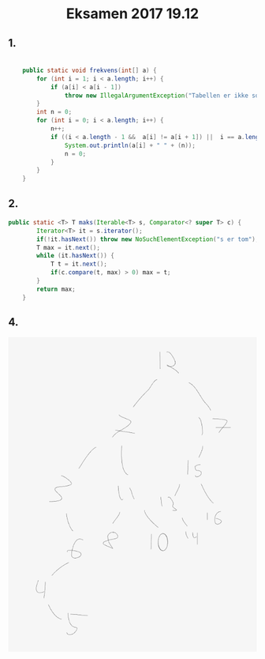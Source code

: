 <h1 align="center">Eksamen 2017 19.12</h1>

## 1.

```java

    public static void frekvens(int[] a) {
        for (int i = 1; i < a.length; i++) {
            if (a[i] < a[i - 1])
                throw new IllegalArgumentException("Tabellen er ikke sortert stigende");
        }
        int n = 0;
        for (int i = 0; i < a.length; i++) {
            n++;
            if ((i < a.length - 1 &&  a[i] != a[i + 1]) ||  i == a.length - 1 ) {
                System.out.println(a[i] + " " + (n));
                n = 0;
            }
        }
    }

```

## 2.

```java
public static <T> T maks(Iterable<T> s, Comparator<? super T> c) {
        Iterator<T> it = s.iterator();
        if(!it.hasNext()) throw new NoSuchElementException("s er tom");
        T max = it.next();
        while (it.hasNext()) {
            T t = it.next();
            if(c.compare(t, max) > 0) max = t;
        }
        return max;
    }
```    




## 4.

<p align="center">
    <img src="img.png" style="width: auto;" alt="">
</p>